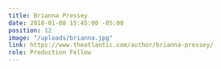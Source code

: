 ```yaml
---
title: Brianna Pressey
date: 2018-01-08 15:45:00 -05:00
position: 12
image: "/uploads/brianna.jpg"
link: https://www.theatlantic.com/author/brianna-pressey/
role: Production Fellow
---
```


